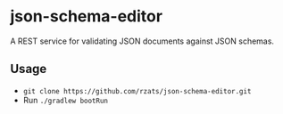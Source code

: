 json-schema-editor
================

A REST service for validating JSON documents against JSON schemas.

## Usage

- `git clone https://github.com/rzats/json-schema-editor.git`
- Run `./gradlew bootRun`
